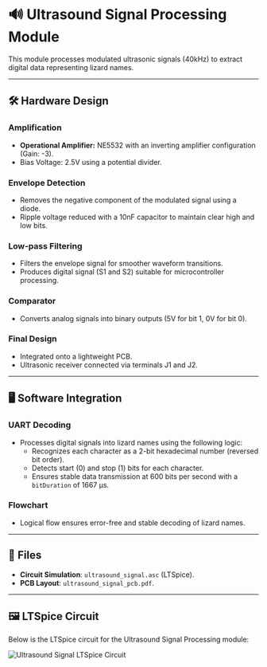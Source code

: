 # 🔊 Ultrasound Signal Processing Module

This module processes modulated ultrasonic signals (40kHz) to extract digital data representing lizard names.

---

## 🛠️ **Hardware Design**
### **Amplification**
- **Operational Amplifier:** NE5532 with an inverting amplifier configuration (Gain: -3).
- Bias Voltage: 2.5V using a potential divider.

### **Envelope Detection**
- Removes the negative component of the modulated signal using a diode.
- Ripple voltage reduced with a 10nF capacitor to maintain clear high and low bits.

### **Low-pass Filtering**
- Filters the envelope signal for smoother waveform transitions.
- Produces digital signal (S1 and S2) suitable for microcontroller processing.

### **Comparator**
- Converts analog signals into binary outputs (5V for bit 1, 0V for bit 0).

### **Final Design**
- Integrated onto a lightweight PCB.
- Ultrasonic receiver connected via terminals J1 and J2.

---

## 🖥️ **Software Integration**
### **UART Decoding**
- Processes digital signals into lizard names using the following logic:
  - Recognizes each character as a 2-bit hexadecimal number (reversed bit order).
  - Detects start (0) and stop (1) bits for each character.
  - Ensures stable data transmission at 600 bits per second with a `bitDuration` of 1667 µs.

### **Flowchart**
- Logical flow ensures error-free and stable decoding of lizard names.

---

## 📂 **Files**
- **Circuit Simulation**: `ultrasound_signal.asc` (LTSpice).
- **PCB Layout**: `ultrasound_signal_pcb.pdf`.

---

## 🖼️ **LTSpice Circuit**
Below is the LTSpice circuit for the Ultrasound Signal Processing module:

![Ultrasound Signal LTSpice Circuit](../../Images/ultrasound_signal_circuit.png)
